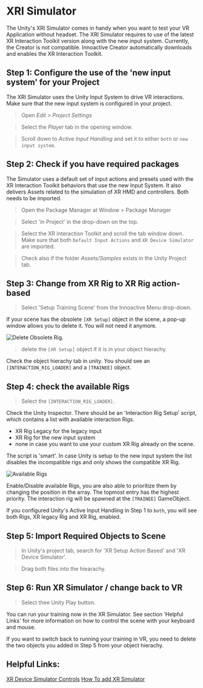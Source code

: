 # XRI Simulator

The Unity's XRI Simulator comes in handy when you want to test your VR Application without headset.
The XRI Simulator requires to use of the latest XR Interaction Toolkit version along with the new input system. Currently, the Creator is not compatible.
Innoactive Creator automatically downloads and enables the XR Interaction Toolkit.


## Step 1: Configure the use of the 'new input system' for your Project
The XRI Simulator uses the Unity Input System to drive VR interactions. Make sure that the new input system is configured in your project.

> Open _Edit > Project Settings_ 

> Select the _Player_ tab in the opening window. 

> Scroll down to _Active Input Handling_ and set it to either `both` or `new input system`.


## Step 2: Check if you have required packages
The Simulator uses a default set of input actions and presets used with the XR Interaction Toolkit behaviors that use the new Input System. It also delivers Assets related to the simulation of XR HMD and controllers. Both needs to be imported.

> Open the Package Manager at Window > Package Manager 

> Select 'in Project' in the drop-down on the top. 

> Select the XR Interaction Toolkit and scroll the tab window down. Make sure that both `Default Input Actions` and `XR Device Simulator` are imported. 

> Check also if the folder _Assets/Samples_ exists in the Unity Project tab.

## Step 3: Change from XR Rig to XR Rig action-based

> Select 'Setup Training Scene' from the Innoactive Menu drop-down.

If your scene has the obsolete `[XR Setup]` object in the scene, a pop-up window allows you to delete it. You will not need it anymore.

![Delete Obsolete Rig](../images/xr/dialogXRRigDeletion.png "A pop-up allows you to delete the obsolete `[XR Setup]` object from the scene").

> delete the `[XR Setup]` object if it is in your object hierachy.

Check the object hierachy tab in unity. You should see an `[INTERACTION_RIG_LOADER]` and a `[TRAINEE]` object.

## Step 4: check the available Rigs
>Select the `[INTERACTION_RIG_LOADER]`.

Check the Unity Inspector. There should be an 'Interaction Rig Setup' script, which contains a list with available interaction Rigs. 
- XR Rig Legacy for the legacy input
- XR Rig for the new input system
- none in case you want to use your custom XR Rig already on the scene.

The script is 'smart'. In case Unity is setup to the new input system the list disables the incompatible rigs and only shows the compatible XR Rig.

![Available Rigs](../images/xr/availableRigs.png "The Interaction Rig Setup script shows which Rigs are currently configured and available.")

Enable/Disable available Rigs, you are also able to prioritize them by changing the position in the array. The topmost entry has the highest priority. The interaction rig will be spawned at the `[TRAINEE]` GameObject.

If you configured Unity's Active Input Handling in Step 1 to `both`, you will see both Rigs, XR legacy Rig and XR Rig, enabled.

## Step 5: Import Required Objects to Scene


> In Unity's project tab, search for 'XR Setup Action Based' and 'XR Device Simulator'. 

> Drag both files into the hiearachy.

## Step 6: Run XR Simulator / change back to VR

> Select thee Unity Play button.

You can run your training now in the XR Simulator. See section 'Helpful Links' for more information on how to control the scene with your keyboard and mouse.

If you want to switch back to running your training in VR, you need to delete the two objects you added in Step 5 from your object hierachy.

## Helpful Links:
[XR Device Simulator Controls](https://docs.unity3d.com/Packages/com.unity.xr.interaction.toolkit@0.10/manual/samples.html#input-actions-asset-1)
[How To add XR Simulator](https://www.youtube.com/watch?v=d4bTpkvBwrs&feature=youtu.be)


